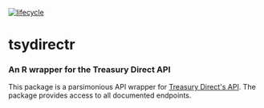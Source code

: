 [![lifecycle](https://img.shields.io/badge/lifecycle-experimental-orange.svg)](https://www.tidyverse.org/lifecycle/#experimental)

# tsydirectr

### An R wrapper for the Treasury Direct API

This package is a parsimonious API wrapper for [Treasury Direct's API](https://www.treasurydirect.gov/webapis/webapisindex.htm). The package provides access to all documented endpoints.
